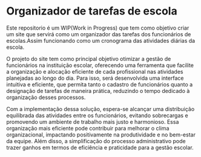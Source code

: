 # Organizador de tarefas de escola

 Este repositorio é um WIP(Work in Progress) que tem como objetivo criar um site que servirá como um organizador das tarefas dos funcionários de escolas.Assim funcionando como um cronograma das atividades diárias da escola.
  
 O projeto do site tem como principal objetivo otimizar a gestão de funcionários na instituição escolar, oferecendo uma ferramenta que facilite a organização e alocação eficiente de cada profissional nas atividades planejadas ao longo do dia. Para isso, será desenvolvida uma interface intuitiva e eficiente, que permita tanto o cadastro de funcionários quanto a designação de tarefas de maneira prática, reduzindo o tempo dedicado à organização desses processos.
  
 Com a implementação dessa solução, espera-se alcançar uma distribuição equilibrada das atividades entre os funcionários, evitando sobrecargas e promovendo um ambiente de trabalho mais justo e harmonioso. Essa organização mais eficiente pode contribuir para melhorar o clima organizacional, impactando positivamente na produtividade e no bem-estar da equipe. Além disso, a simplificação do processo administrativo pode trazer ganhos em termos de eficiência e praticidade para a gestão escolar.
